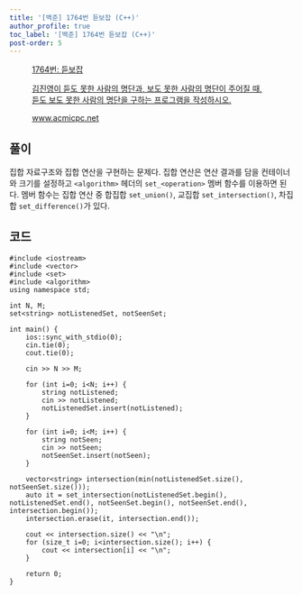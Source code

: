 ```yaml
---
title: '[백준] 1764번 듣보잡 (C++)'
author_profile: true
toc_label: '[백준] 1764번 듣보잡 (C++)'
post-order: 5
---
```


<figure data-ke-type="opengraph"><a href="https://www.acmicpc.net/problem/1764" data-source-url="https://www.acmicpc.net/problem/1764">
<div class="og-image" style="background-image: url('https://drive.google.com/uc?export=view&id=1nCax5mgwtYA82T46I_ntU1afsBBNkrLr');"></div>
<div class="og-text">
<p class="og-title">1764번: 듣보잡</p>
<p class="og-desc">김진영이 듣도 못한 사람의 명단과, 보도 못한 사람의 명단이 주어질 때, 듣도 보도 못한 사람의 명단을 구하는 프로그램을 작성하시오.</p>
<p class="og-host">www.acmicpc.net</p></div></a></figure>

## 풀이
집합 자료구조와 집합 연산을 구현하는 문제다. 집합 연산은 연산 결과를 담을 컨테이너와 크기를 설정하고 `<algorithm>` 헤더의 `set_<operation>` 멤버 함수를 이용하면 된다. 멤버 함수는 집합 연산 중 합집합 `set_union()`, 교집합 `set_intersection()`, 차집합 `set_difference()`가 있다.

## 코드
```cpp::lineons
#include <iostream>
#include <vector>
#include <set>
#include <algorithm>
using namespace std;

int N, M;
set<string> notListenedSet, notSeenSet;

int main() {
    ios::sync_with_stdio(0);
    cin.tie(0);
    cout.tie(0);

    cin >> N >> M;

    for (int i=0; i<N; i++) {
        string notListened;
        cin >> notListened;
        notListenedSet.insert(notListened);
    }

    for (int i=0; i<M; i++) {
        string notSeen;
        cin >> notSeen;
        notSeenSet.insert(notSeen);
    }

    vector<string> intersection(min(notListenedSet.size(), notSeenSet.size()));
    auto it = set_intersection(notListenedSet.begin(), notListenedSet.end(), notSeenSet.begin(), notSeenSet.end(), intersection.begin());
    intersection.erase(it, intersection.end());

    cout << intersection.size() << "\n";
    for (size_t i=0; i<intersection.size(); i++) {
        cout << intersection[i] << "\n";
    }

    return 0;
}
```